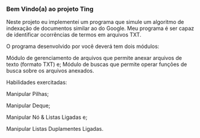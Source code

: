 ### Bem Vindo(a) ao projeto Ting

Neste projeto eu implementei um programa que simule um algoritmo de indexação de documentos similar ao do Google. Meu programa é ser capaz de identificar ocorrências de termos em arquivos TXT.

O programa desenvolvido por você deverá tem dois módulos:

Módulo de gerenciamento de arquivos que permite anexar arquivos de texto (formato TXT) e;
Módulo de buscas que permite operar funções de busca sobre os arquivos anexados.

Habilidades exercitadas:

Manipular Pilhas;

Manipular Deque;

Manipular Nó & Listas Ligadas e;

Manipular Listas Duplamentes Ligadas.
